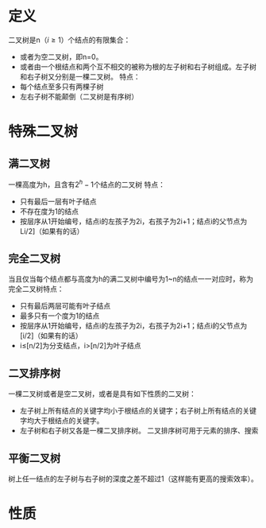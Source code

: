 # 定义
二叉树是n（$i\geq1$）个结点的有限集合：
- 或者为空二叉树，即n=0。
- 或者由一个根结点和两个互不相交的被称为根的左子树和右子树组成。左子树和右子树又分别是一棵二叉树。
特点：
- 每个结点至多只有两棵子树
- 左右子树不能颠倒（二叉树是有序树）

# 特殊二叉树
## 满二叉树
一棵高度为h，且含有$2^h-1$个结点的二叉树
特点：
- 只有最后一层有叶子结点
- 不存在度为1的结点
- 按层序从1开始编号，结点i的左孩子为2i，右孩子为2i+1；结点i的父节点为Li/2]（如果有的话）
## 完全二叉树
当且仅当每个结点都与高度为h的满二叉树中编号为1~n的结点一一对应时，称为完全二叉树特点：
- 只有最后两层可能有叶子结点
- 最多只有一个度为1的结点
- 按层序从1开始编号，结点i的左孩子为2i，右孩子为2i+1；结点i的父节点为\[i/2\]（如果有的话）
- i≤\[n/2\]为分支结点，i>\[n/2\]为叶子结点

## 二叉排序树
一棵二叉树或者是空二叉树，或者是具有如下性质的二叉树：
- 左子树上所有结点的关键字均小于根结点的关键字；右子树上所有结点的关键字均大于根结点的关键字。
- 左子树和右子树又各是一棵二叉排序树。
二叉排序树可用于元素的排序、搜索

## 平衡二叉树
树上任一结点的左子树与右子树的深度之差不超过1（这样能有更高的搜索效率）。

# 性质